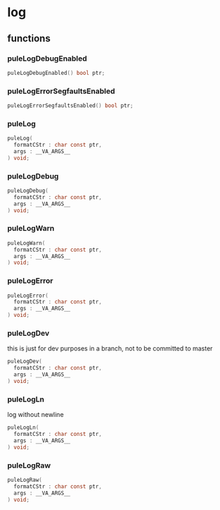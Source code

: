 # log

## functions
### puleLogDebugEnabled
```c
puleLogDebugEnabled() bool ptr;
```
### puleLogErrorSegfaultsEnabled
```c
puleLogErrorSegfaultsEnabled() bool ptr;
```
### puleLog
```c
puleLog(
  formatCStr : char const ptr,
  args : __VA_ARGS__
) void;
```
### puleLogDebug
```c
puleLogDebug(
  formatCStr : char const ptr,
  args : __VA_ARGS__
) void;
```
### puleLogWarn
```c
puleLogWarn(
  formatCStr : char const ptr,
  args : __VA_ARGS__
) void;
```
### puleLogError
```c
puleLogError(
  formatCStr : char const ptr,
  args : __VA_ARGS__
) void;
```
### puleLogDev

  this is just for dev purposes in a branch, not to be committed to master

```c
puleLogDev(
  formatCStr : char const ptr,
  args : __VA_ARGS__
) void;
```
### puleLogLn

  log without newline

```c
puleLogLn(
  formatCStr : char const ptr,
  args : __VA_ARGS__
) void;
```
### puleLogRaw
```c
puleLogRaw(
  formatCStr : char const ptr,
  args : __VA_ARGS__
) void;
```
